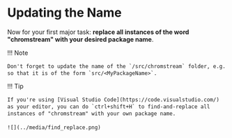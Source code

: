 # Updating the Name

Now for your first major task: **replace all instances of the word "chromstream" with your desired package name**.

!!! Note

    Don't forget to update the name of the `/src/chromstream` folder, e.g. so that it is of the form `src/<MyPackageName>`.

!!! Tip

    If you're using [Visual Studio Code](https://code.visualstudio.com/) as your editor, you can do `ctrl+shift+H` to find-and-replace all instances of "chromstream" with your own package name.

    ![](../media/find_replace.png)
